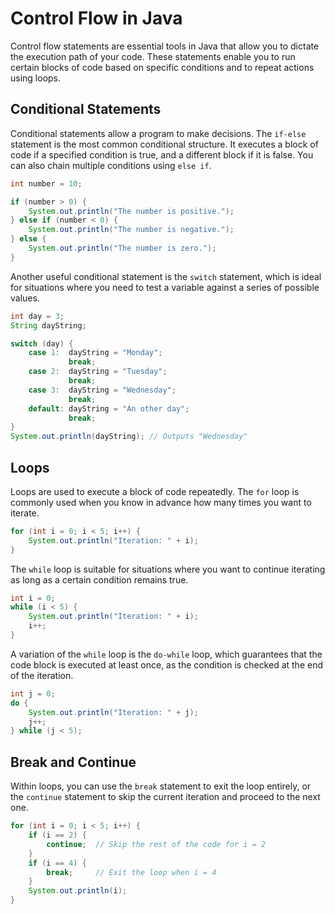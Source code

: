 # Control Flow in Java

Control flow statements are essential tools in Java that allow you to dictate the execution path of your code. These statements enable you to run certain blocks of code based on specific conditions and to repeat actions using loops.

## Conditional Statements

Conditional statements allow a program to make decisions. The `if-else` statement is the most common conditional structure. It executes a block of code if a specified condition is true, and a different block if it is false. You can also chain multiple conditions using `else if`.

```java
int number = 10;

if (number > 0) {
    System.out.println("The number is positive.");
} else if (number < 0) {
    System.out.println("The number is negative.");
} else {
    System.out.println("The number is zero.");
}
```

Another useful conditional statement is the `switch` statement, which is ideal for situations where you need to test a variable against a series of possible values.

```java
int day = 3;
String dayString;

switch (day) {
    case 1:  dayString = "Monday";
             break;
    case 2:  dayString = "Tuesday";
             break;
    case 3:  dayString = "Wednesday";
             break;
    default: dayString = "An other day";
             break;
}
System.out.println(dayString); // Outputs "Wednesday"
```

## Loops

Loops are used to execute a block of code repeatedly. The `for` loop is commonly used when you know in advance how many times you want to iterate.

```java
for (int i = 0; i < 5; i++) {
    System.out.println("Iteration: " + i);
}
```

The `while` loop is suitable for situations where you want to continue iterating as long as a certain condition remains true.

```java
int i = 0;
while (i < 5) {
    System.out.println("Iteration: " + i);
    i++;
}
```

A variation of the `while` loop is the `do-while` loop, which guarantees that the code block is executed at least once, as the condition is checked at the end of the iteration.

```java
int j = 0;
do {
    System.out.println("Iteration: " + j);
    j++;
} while (j < 5);
```

## Break and Continue

Within loops, you can use the `break` statement to exit the loop entirely, or the `continue` statement to skip the current iteration and proceed to the next one.

```java
for (int i = 0; i < 5; i++) {
    if (i == 2) {
        continue;  // Skip the rest of the code for i = 2
    }
    if (i == 4) {
        break;     // Exit the loop when i = 4
    }
    System.out.println(i);
}
```
